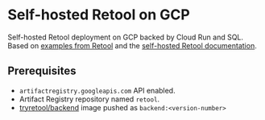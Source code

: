 # Self-hosted Retool on GCP

Self-hosted Retool deployment on GCP backed by Cloud Run and SQL. Based on [examples from Retool](https://github.com/tryretool/retool-onpremise) and the [self-hosted Retool documentation](https://docs.retool.com/docs/self-hosted).

## Prerequisites

* `artifactregistry.googleapis.com` API enabled.
* Artifact Registry repository named `retool`.
* [tryretool/backend](https://hub.docker.com/r/tryretool/backend) image pushed as `backend:<version-number>`
